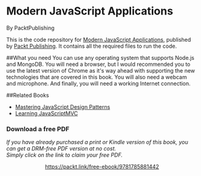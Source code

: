 # Modern JavaScript Applications
By PacktPublishing

This is the code repository for [Modern JavaScript Applications](https://www.packtpub.com/web-development/modern-javascript-applications?utm_source=GitHub&utm_medium=Repository&utm_campaign=9781785881442), published by [Packt Publishing](https://www.packtpub.com/). It contains all the required files to run the code.

##What you need
You can use any operating system that supports Node.js and MongoDB. You will
need a browser, but I would recommended you to use the latest version of Chrome
as it's way ahead with supporting the new technologies that are covered in this book.
You will also need a webcam and microphone. And finally, you will need a working
Internet connection.

##Related Books

* [Mastering JavaScript Design Patterns](https://www.packtpub.com/application-development/mastering-javascript-design-patterns?utm_source=GitHub&utm_medium=Repository&utm_campaign=9781783987986)
* [Learning JavaScriptMVC](https://www.packtpub.com/web-development/learning-javascriptmvc?utm_source=GitHub&utm_medium=Repository&utm_campaign=9781782160205)

### Download a free PDF

 <i>If you have already purchased a print or Kindle version of this book, you can get a DRM-free PDF version at no cost.<br>Simply click on the link to claim your free PDF.</i>
<p align="center"> <a href="https://packt.link/free-ebook/9781785881442">https://packt.link/free-ebook/9781785881442 </a> </p>